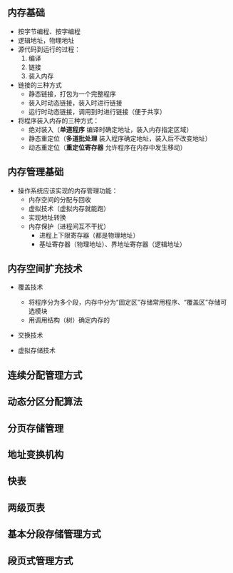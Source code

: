 ## 内存基础
- 按字节编程、按字编程
- 逻辑地址，物理地址
- 源代码到运行的过程：
	1. 编译
	2. 链接
	3. 装入内存
- 链接的三种方式
	- 静态链接，打包为一个完整程序
	- 装入时动态链接，装入时进行链接
	- 运行时动态链接，调用到时进行链接（便于共享）
- 将程序装入内存的三种方式：
	- 绝对装入（**单道程序** 编译时确定地址，装入内存指定区域）
	- 静态重定位（**多道批处理** 装入程序确定地址，装入后不改变地址）
	- 动态重定位（**重定位寄存器** 允许程序在内存中发生移动）

## 内存管理基础

- 操作系统应该实现的内存管理功能：
	- 内存空间的分配与回收
	- 虚拟技术（虚拟内存就能跑）
	- 实现地址转换
	- 内存保护（进程间互不干扰）
		- 进程上下限寄存器（都是物理地址）
		- 基址寄存器（物理地址）、界地址寄存器（逻辑地址）

## 内存空间扩充技术
- 覆盖技术
	- 将程序分为多个段，内存中分为“固定区”存储常用程序、“覆盖区”存储可选模块
	- 用调用结构（树）确定内存的
	
- 交换技术
- 虚拟存储技术

## 连续分配管理方式

## 动态分区分配算法

## 分页存储管理

## 地址变换机构

## 快表

## 两级页表

## 基本分段存储管理方式

## 段页式管理方式

